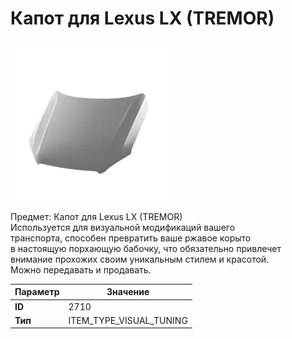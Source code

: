 # Капот для Lexus LX (TREMOR)

![Item Image](../img/2710.webp?raw=true)

Предмет: Капот для Lexus LX (TREMOR)<br>Используется для визуальной модификаций вашего<br>транспорта, способен превратить ваше ржавое корыто<br>в настоящую порхающую бабочку, что обязательно привлечет<br>внимание прохожих своим уникальным стилем и красотой.<br>Можно передавать и продавать.


| Параметр | Значение |
|----------|----------|
| **ID** | 2710 |
| **Тип** | ITEM_TYPE_VISUAL_TUNING |

